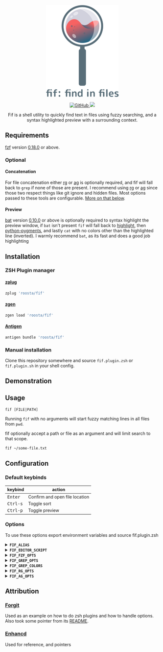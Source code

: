 <p align="center">
  <img height="300" src="https://raw.githubusercontent.com/roosta/fif/master/fif.svg?sanitize=true">
</p>

<p align="center">
  <a href="https://www.gnu.org/licenses/gpl-3.0.html">
    <img alt="GitHub" src="https://img.shields.io/github/license/roosta/fif?color=%23f76262">
  </a>
  <a href="https://github.com/roosta/fif/releases">
    <img src="https://img.shields.io/github/v/tag/roosta/fif?color=%23216583&label=version&sort=semver">
  </a>
</p>

<p align="center">
  Fif is a shell utility to quickly find text in files using fuzzy
  searching, and a syntax highlighted preview with a surrounding
  context.
  </p>

## Requirements

[fzf](https://github.com/junegunn/fzf) version
[0.18.0](https://github.com/junegunn/fzf/releases/tag/0.18.0) or above.

### Optional

#### Concatenation

For file concatenation either
[rg](https://github.com/BurntSushi/ripgrep) or
[ag](https://github.com/ggreer/the_silver_searcher) is optionally
required, and fif will fall back to `grep` if none of those are present. I
recommend using [rg](https://github.com/BurntSushi/ripgrep) or
[ag](https://github.com/ggreer/the_silver_searcher) since those two
respect things like git ignore and hidden files. Most options passed to
these tools are configurable. [More on that below](#configuration).

#### Preview

[bat](https://github.com/sharkdp/bat) version
[0.10.0](https://github.com/sharkdp/bat/releases/tag/v0.10.0) or above
is optionally required to syntax highlight the preview window, if
`bat` isn't present `fif` will fall back to
[highlight](http://www.andre-simon.de/doku/highlight/highlight.php),
then [python-pygments](https://pygments.org/), and lastly `cat` with
no colors other than the highlighted line (inverted). I warmly
recommend `bat`, as its fast and does a good job highlighting

## Installation

### ZSH Plugin manager

#### [zplug](https://github.com/zplug/zplug)

```bash
zplug 'roosta/fif'
```

#### [zgen](https://github.com/tarjoilija/zgen)

```bash
zgen load 'roosta/fif'
```

#### [Antigen](https://github.com/zsh-users/antigen)

```bash
antigen bundle 'roosta/fif'
```

### Manual installation

Clone this repository somewhere and source `fif.plugin.zsh` or
`fif.plugin.sh` in your shell config.

## Demonstration

## Usage

```
fif [FILE|PATH]
```

Running `fif` with no arguments will start fuzzy matching lines in all
files from `pwd`.

fif optionally accept a path or file as an argument and will limit search to
that scope.

``` bash
fif ~/some-file.txt
```

## Configuration

### Default keybinds

  | keybind           | action                           |
  | ---------         | -------------------------------- |
  | <kbd>Enter</kbd>  | Confirm and open file location   |
  | <kbd>Ctrl-s</kbd> | Toggle sort                      |
  | <kbd>Ctrl-p</kbd> | Toggle preview                   |

### Options

To use these options export environment variables and source fif.plugin.zsh

<details> <summary><strong><code>FIF_ALIAS</code></strong></summary>
Change the command name of fif via this environment variable.

```bash
export FIF_ALIAS="my-alias"
source ~/fif-location/fif.plugin.zsh
my-alias ~/file.txt
```
</details>

<details>
<summary><strong><code>FIF_EDITOR_SCRIPT</code></strong></summary>

By default fif tries to use `$EDITOR` (see
[editor.sh](https://github.com/roosta/fif/blob/master/editor.sh)) to
open a given file, but since different editors have different syntax,
this variable exist to help setting up a custom editor. fif works out
of the box with Vim and Emacs but say I wanted to use visual studio
code.

First you need to create a script file that takes two arguments. The
first argument is the line number of the selected match, the second is
the file that is to be opened.

So a custom editor script for visual studio code would look like this:

```bash
code --goto "${2}:${1}"
```

Save the file somewhere and point the `FIF_EDITOR_SCRIPT` variable to said file.

```bash
export FIF_EDITOR_SCRIPT="~/my-editor-script.sh"
```

Remember to set execute permissions for the script.

</details>

<details>
<summary><strong><code>FIF_FZF_OPTS</code></strong></summary>

Environment that contains the default options when using `fzf` via
`fif`. Default is:
```bash
export FIF_FZF_OPTS="
--ansi
--bind='ctrl-s:toggle-sort'
--bind='ctrl-p:toggle-preview'
--preview-window=up
"
```
in combination with what's defined in `FZF_DEFAULT_OPTS`. (No need to
repeat the options already defined in FZF_DEFAULT_OPTS)
</details>


<details>
<summary><strong><code>FIF_GREP_OPTS</code></strong></summary>
Environment variable storing an array of grep options. Default is:

```bash
export FIF_GREP_OPTS=(
  --color=always
  --exclude-dir={.git,.svn,CVS}
)
```
</details>

<details>
<summary><strong><code>FIF_GREP_COLORS</code></strong></summary>
Colors used with grep, default is:

```bash
export FIF_GREP_COLORS="mt=97:ln=33:fn=34:se=37"
```
This will color filenames(fn) with blue, line number(ln) as yellow,
line contents(mt) as bright white, and separators(se) as white

Check out the Environment section in the grep manual for an overview.
</details>

<details>
<summary><strong><code>FIF_RG_OPTS</code></strong></summary>
Environment variable storing an array of rg options. Defaults:

```bash
export FIF_RG_OPTS=(
  --hidden
  --color always
  --colors 'match:none'
  --colors 'path:fg:blue'
  --colors 'line:fg:yellow'
)
```
</details>

<details>
<summary><strong><code>FIF_AG_OPTS</code></strong></summary>
Environment variable storing an array of ag options. Defaults:

```bash
export FIF_AG_DEFAULT_OPTS=(
  --hidden
  --color
  --color-path 34
  --color-match 97
  --color-line-number 33
)

```

Colors used are blue for path, bright white for match, and yellow line
number

</details>

## Attribution


### [Forgit](https://github.com/wfxr/forgit)

Used as an example on how to do zsh plugins and how to handle
options. Also took some pointer from its
[README](https://github.com/wfxr/forgit/blob/master/README.md).

### [Enhancd](https://github.com/b4b4r07/enhancd)
Used for reference, and pointers
